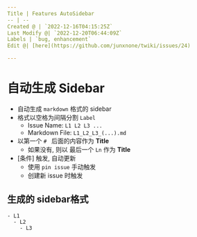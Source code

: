 ```yaml
---
Title | Features AutoSidebar
-- | --
Created @ | `2022-12-16T04:15:25Z`
Last Modify @| `2022-12-20T06:44:09Z`
Labels | `bug, enhancement`
Edit @| [here](https://github.com/junxnone/twiki/issues/24)

---
```

# 自动生成 Sidebar


- 自动生成 `markdown` 格式的 sidebar
- 格式以空格为间隔分割 `Label` 
  - Issue Name: `L1 L2 L3 ...`
  - Markdown File: `L1_L2_L3_(...).md`
- 以第一个 `# ` 后面的内容作为 **Title**
  -  如果没有, 则以 最后一个 `Ln` 作为 **Title**
- [条件] 触发, 自动更新
  - 使用 `pin issue` 手动触发
  - 创建新 issue 时触发

## 生成的 sidebar格式

```
- L1
  - L2
    - L3
```
